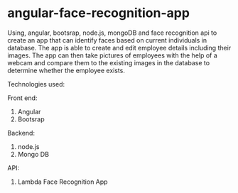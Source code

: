 # angular-face-recognition-app
 Using, angular, bootsrap, node.js, mongoDB and face recognition api to create an app that can identify faces based on current individuals in database. The app is able to create and edit employee details including their images. The app can then take pictures of employees with the help of a webcam and compare them to the existing images in the database to determine whether the employee exists.
 
 Technologies used:
 
 Front end:
 1. Angular
 2. Bootsrap
 
 Backend:
 1. node.js
 2. Mongo DB
 
 API:
 1. Lambda Face Recognition App
 
 
